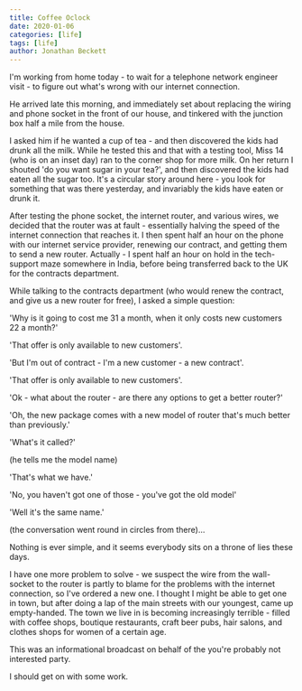 ```yaml
---
title: Coffee Oclock
date: 2020-01-06
categories: [life]
tags: [life]
author: Jonathan Beckett
---
```


I'm working from home today - to wait for a telephone network engineer visit - to figure out what's wrong with our internet connection.

He arrived late this morning, and immediately set about replacing the wiring and phone socket in the front of our house, and tinkered with the junction box half a mile from the house.

I asked him if he wanted a cup of tea - and then discovered the kids had drunk all the milk. While he tested this and that with a testing tool, Miss 14 (who is on an inset day) ran to the corner shop for more milk. On her return I shouted 'do you want sugar in your tea?', and then discovered the kids had eaten all the sugar too. It's a circular story around here - you look for something that was there yesterday, and invariably the kids have eaten or drunk it.

After testing the phone socket, the internet router, and various wires, we decided that the router was at fault - essentially halving the speed of the internet connection that reaches it. I then spent half an hour on the phone with our internet service provider, renewing our contract, and getting them to send a new router. Actually - I spent half an hour on hold in the tech-support maze somewhere in India, before being transferred back to the UK for the contracts department.

While talking to the contracts department (who would renew the contract, and give us a new router for free), I asked a simple question:

'Why is it going to cost me 31 a month, when it only costs new customers 22 a month?'

'That offer is only available to new customers'.

'But I'm out of contract - I'm a new customer - a new contract'.

'That offer is only available to new customers'.

'Ok - what about the router - are there any options to get a better router?'

'Oh, the new package comes with a new model of router that's much better than previously.'

'What's it called?'

(he tells me the model name)

'That's what we have.'

'No, you haven't got one of those - you've got the old model'

'Well it's the same name.'

(the conversation went round in circles from there)...

Nothing is ever simple, and it seems everybody sits on a throne of lies these days.

I have one more problem to solve - we suspect the wire from the wall-socket to the router is partly to blame for the problems with the internet connection, so I've ordered a new one. I thought I might be able to get one in town, but after doing a lap of the main streets with our youngest, came up empty-handed. The town we live in is becoming increasingly terrible - filled with coffee shops, boutique restaurants, craft beer pubs, hair salons, and clothes shops for women of a certain age.

This was an informational broadcast on behalf of the you're probably not interested party.

I should get on with some work.